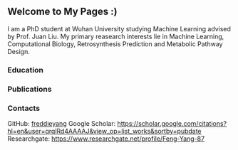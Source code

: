 ## Welcome to My Pages :)

I am a PhD student at Wuhan University studying Machine Learning advised by Prof. Juan Liu. My primary reasearch interests lie in Machine Learning, Computational Biology, Retrosynthesis Prediction and Metabolic Pathway Design. 

### Education

### Publications

### Contacts
GitHub: [freddieyang](https://github.com/freddieyang)
Google Scholar: https://scholar.google.com/citations?hl=en&user=qrqlRd4AAAAJ&view_op=list_works&sortby=pubdate
Researchgate: https://www.researchgate.net/profile/Feng-Yang-87

